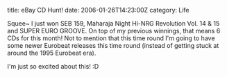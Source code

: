 title: eBay CD Hunt!
date: 2006-01-26T14:23:00Z
category: Life

Squee~ I just won SEB 159, Maharaja Night Hi-NRG Revolution Vol. 14 & 15 and SUPER EURO GROOVE. On top of my previous winnings, that means 6 CDs for this month! Not to mention that this time round I'm going to have some newer Eurobeat releases this time round (instead of getting stuck at around the 1995 Eurobeat era).

I'm just so excited about this! :D
